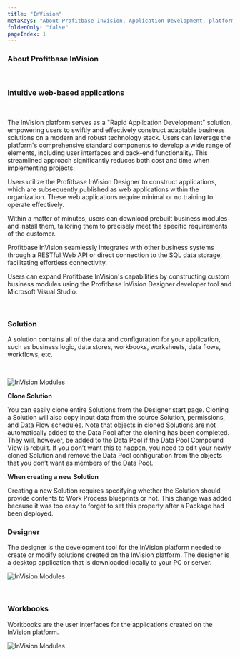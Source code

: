 ```yaml
---
title: "InVision"
metaKeys: "About Profitbase InVision, Application Development, platform, build flexible business solutions, components, business modules,  integrate, RESTful Web API, connecting directly to the SQL data storage, extended, custom, Profitbase InVision Designer, developer tool, Microsoft Visual Studio, features, code libraries, packages, prebuilt Solution components, Templates, Solution components, Solution, Clone Solution, specifying, Work Process, blueprints, Data Pool, Client, designer"
folderOnly: "false"
pageIndex: 1
---
```


### About Profitbase InVision

<br/>

### Intuitive web-based applications

<br/>

The InVision platform serves as a "Rapid Application Development" solution, empowering users to swiftly and effectively construct adaptable business solutions on a modern and robust technology stack. Users can leverage the platform's comprehensive standard components to develop a wide range of elements, including user interfaces and back-end functionality. This streamlined approach significantly reduces both cost and time when implementing projects.

Users utilize the Profitbase InVision Designer to construct applications, which are subsequently published as web applications within the organization. These web applications require minimal or no training to operate effectively.

Within a matter of minutes, users can download prebuilt business modules and install them, tailoring them to precisely meet the specific requirements of the customer.

Profitbase InVision seamlessly integrates with other business systems through a RESTful Web API or direct connection to the SQL data storage, facilitating effortless connectivity.

Users can expand Profitbase InVision's capabilities by constructing custom business modules using the Profitbase InVision Designer developer tool and Microsoft Visual Studio.

<br/>

### Solution

A solution contains all of the data and configuration for your application, such as business logic, data stores, workbooks, worksheets, data flows, workflows, etc.

<br/>

![InVision Modules](https://profitbasedocs.blob.core.windows.net/images/solution.png "InVision Modules")
<br/>

**Clone Solution**

You can easily clone entire Solutions from the Designer start page. Cloning a Solution will also copy input data from the source Solution, permissions, and Data Flow schedules. Note that objects in cloned Solutions are not automatically added to the Data Pool after the cloning has been completed. They will, however, be added to the Data Pool if the Data Pool Compound View is rebuilt. If you don’t want this to happen, you need to edit your newly cloned Solution and remove the Data Pool configuration from the objects that you don’t want as members of the Data Pool.
<br/>

**When creating a new Solution**

Creating a new Solution requires specifying whether the Solution should provide contents to Work Process blueprints or not. This change was added because it was too easy to forget to set this property after a Package had been deployed.
<br/>

### Designer

The designer is the development tool for the InVision platform needed to create or modify solutions created on the InVision platform. The designer is a desktop application that is downloaded locally to your PC or server.
<br/>

![InVision Modules](https://profitbasedocs.blob.core.windows.net/images/designer.png "InVision Modules")

<br/>

### Workbooks

Workbooks are the user interfaces for the applications created on the InVision platform.
<br/>

![InVision Modules](https://profitbasedocs.blob.core.windows.net/images/client.png "InVision Modules")

<br/>

